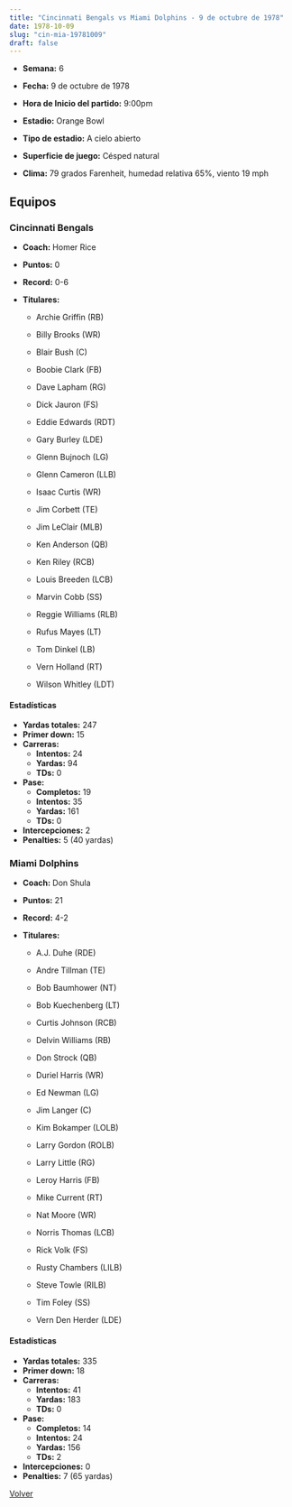 ```yaml
---
title: "Cincinnati Bengals vs Miami Dolphins - 9 de octubre de 1978"
date: 1978-10-09
slug: "cin-mia-19781009"
draft: false
---
```


* **Semana:** 6
* **Fecha:** 9 de octubre de 1978

* **Hora de Inicio del partido:** 9:00pm
* **Estadio:** Orange Bowl
* **Tipo de estadio:** A cielo abierto
* **Superficie de juego:** Césped natural
* **Clima:** 79 grados Farenheit, humedad relativa 65%, viento 19 mph

## Equipos


### Cincinnati Bengals
* **Coach:** Homer Rice
* **Puntos:** 0
* **Record:** 0-6
* **Titulares:** 

  * Archie Griffin (RB) 

  * Billy Brooks (WR) 

  * Blair Bush (C) 

  * Boobie Clark (FB) 

  * Dave Lapham (RG) 

  * Dick Jauron (FS) 

  * Eddie Edwards (RDT) 

  * Gary Burley (LDE) 

  * Glenn Bujnoch (LG) 

  * Glenn Cameron (LLB) 

  * Isaac Curtis (WR) 

  * Jim Corbett (TE) 

  * Jim LeClair (MLB) 

  * Ken Anderson (QB) 

  * Ken Riley (RCB) 

  * Louis Breeden (LCB) 

  * Marvin Cobb (SS) 

  * Reggie Williams (RLB) 

  * Rufus Mayes (LT) 

  * Tom Dinkel (LB) 

  * Vern Holland (RT) 

  * Wilson Whitley (LDT) 

#### Estadísticas
* **Yardas totales:** 247
* **Primer down:** 15
* **Carreras:**
  * **Intentos:** 24
  * **Yardas:** 94
  * **TDs:** 0
* **Pase:**
  * **Completos:** 19
  * **Intentos:** 35
  * **Yardas:** 161
  * **TDs:** 0
* **Intercepciones:** 2
* **Penalties:** 5 (40 yardas)

### Miami Dolphins
* **Coach:** Don Shula
* **Puntos:** 21
* **Record:** 4-2
* **Titulares:** 

  * A.J. Duhe (RDE) 

  * Andre Tillman (TE) 

  * Bob Baumhower (NT) 

  * Bob Kuechenberg (LT) 

  * Curtis Johnson (RCB) 

  * Delvin Williams (RB) 

  * Don Strock (QB) 

  * Duriel Harris (WR) 

  * Ed Newman (LG) 

  * Jim Langer (C) 

  * Kim Bokamper (LOLB) 

  * Larry Gordon (ROLB) 

  * Larry Little (RG) 

  * Leroy Harris (FB) 

  * Mike Current (RT) 

  * Nat Moore (WR) 

  * Norris Thomas (LCB) 

  * Rick Volk (FS) 

  * Rusty Chambers (LILB) 

  * Steve Towle (RILB) 

  * Tim Foley (SS) 

  * Vern Den Herder (LDE) 

#### Estadísticas
* **Yardas totales:** 335
* **Primer down:** 18
* **Carreras:**
  * **Intentos:** 41
  * **Yardas:** 183
  * **TDs:** 0
* **Pase:**
  * **Completos:** 14
  * **Intentos:** 24
  * **Yardas:** 156
  * **TDs:** 2
* **Intercepciones:** 0
* **Penalties:** 7 (65 yardas)


[Volver](/historia/1978)
